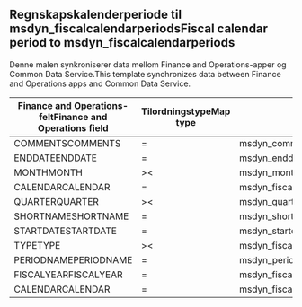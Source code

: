 ## <a name="fiscal-calendar-period-to-msdyn_fiscalcalendarperiods"></a><span data-ttu-id="219e8-101">Regnskapskalenderperiode til msdyn_fiscalcalendarperiods</span><span class="sxs-lookup"><span data-stu-id="219e8-101">Fiscal calendar period to msdyn_fiscalcalendarperiods</span></span>

<span data-ttu-id="219e8-102">Denne malen synkroniserer data mellom Finance and Operations-apper og Common Data Service.</span><span class="sxs-lookup"><span data-stu-id="219e8-102">This template synchronizes data between Finance and Operations apps and Common Data Service.</span></span>

<span data-ttu-id="219e8-103">Finance and Operations-felt</span><span class="sxs-lookup"><span data-stu-id="219e8-103">Finance and Operations field</span></span> | <span data-ttu-id="219e8-104">Tilordningstype</span><span class="sxs-lookup"><span data-stu-id="219e8-104">Map type</span></span> | <span data-ttu-id="219e8-105">Annet Dynamics 365-felt</span><span class="sxs-lookup"><span data-stu-id="219e8-105">Other Dynamics 365 field</span></span> | <span data-ttu-id="219e8-106">Standardverdi</span><span class="sxs-lookup"><span data-stu-id="219e8-106">Default value</span></span>
---|---|---|---
<span data-ttu-id="219e8-107">COMMENTS</span><span class="sxs-lookup"><span data-stu-id="219e8-107">COMMENTS</span></span> | = | <span data-ttu-id="219e8-108">msdyn_comments</span><span class="sxs-lookup"><span data-stu-id="219e8-108">msdyn_comments</span></span> | 
<span data-ttu-id="219e8-109">ENDDATE</span><span class="sxs-lookup"><span data-stu-id="219e8-109">ENDDATE</span></span> | = | <span data-ttu-id="219e8-110">msdyn_enddate</span><span class="sxs-lookup"><span data-stu-id="219e8-110">msdyn_enddate</span></span> | 
<span data-ttu-id="219e8-111">MONTH</span><span class="sxs-lookup"><span data-stu-id="219e8-111">MONTH</span></span> | >< | <span data-ttu-id="219e8-112">msdyn_month</span><span class="sxs-lookup"><span data-stu-id="219e8-112">msdyn_month</span></span> | 
<span data-ttu-id="219e8-113">CALENDAR</span><span class="sxs-lookup"><span data-stu-id="219e8-113">CALENDAR</span></span> | = | <span data-ttu-id="219e8-114">msdyn_fiscalcalendar.msdyn_calendar</span><span class="sxs-lookup"><span data-stu-id="219e8-114">msdyn_fiscalcalendar.msdyn_calendar</span></span> | 
<span data-ttu-id="219e8-115">QUARTER</span><span class="sxs-lookup"><span data-stu-id="219e8-115">QUARTER</span></span> | >< | <span data-ttu-id="219e8-116">msdyn_quarter</span><span class="sxs-lookup"><span data-stu-id="219e8-116">msdyn_quarter</span></span> | 
<span data-ttu-id="219e8-117">SHORTNAME</span><span class="sxs-lookup"><span data-stu-id="219e8-117">SHORTNAME</span></span> | = | <span data-ttu-id="219e8-118">msdyn_shortname</span><span class="sxs-lookup"><span data-stu-id="219e8-118">msdyn_shortname</span></span> | 
<span data-ttu-id="219e8-119">STARTDATE</span><span class="sxs-lookup"><span data-stu-id="219e8-119">STARTDATE</span></span> | = | <span data-ttu-id="219e8-120">msdyn_startdate</span><span class="sxs-lookup"><span data-stu-id="219e8-120">msdyn_startdate</span></span> | 
<span data-ttu-id="219e8-121">TYPE</span><span class="sxs-lookup"><span data-stu-id="219e8-121">TYPE</span></span> | >< | <span data-ttu-id="219e8-122">msdyn_fiscalperiodtype</span><span class="sxs-lookup"><span data-stu-id="219e8-122">msdyn_fiscalperiodtype</span></span> | 
<span data-ttu-id="219e8-123">PERIODNAME</span><span class="sxs-lookup"><span data-stu-id="219e8-123">PERIODNAME</span></span> | = | <span data-ttu-id="219e8-124">msdyn_periodname</span><span class="sxs-lookup"><span data-stu-id="219e8-124">msdyn_periodname</span></span> | 
<span data-ttu-id="219e8-125">FISCALYEAR</span><span class="sxs-lookup"><span data-stu-id="219e8-125">FISCALYEAR</span></span> | = | <span data-ttu-id="219e8-126">msdyn_fiscalcalendaryear.msdyn_name</span><span class="sxs-lookup"><span data-stu-id="219e8-126">msdyn_fiscalcalendaryear.msdyn_name</span></span> | 
<span data-ttu-id="219e8-127">CALENDAR</span><span class="sxs-lookup"><span data-stu-id="219e8-127">CALENDAR</span></span> | = | <span data-ttu-id="219e8-128">msdyn_fiscalcalendaryear.msdyn_fiscalcalendarname</span><span class="sxs-lookup"><span data-stu-id="219e8-128">msdyn_fiscalcalendaryear.msdyn_fiscalcalendarname</span></span> | 
